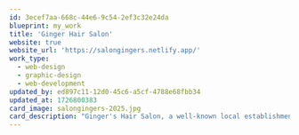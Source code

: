 ```yaml
---
id: 3ecef7aa-668c-44e6-9c54-2ef3c32e24da
blueprint: my_work
title: 'Ginger Hair Salon'
website: true
website_url: 'https://salongingers.netlify.app/'
work_type:
  - web-design
  - graphic-design
  - web-development
updated_by: ed897c11-12d0-45c6-a5cf-4788e68fbb34
updated_at: 1726800383
card_image: salongingers-2025.jpg
card_description: "Ginger's Hair Salon, a well-known local establishment, enlisted my services to create and develop their website. Stay tuned for an upcoming redesign of their page."
---
```

